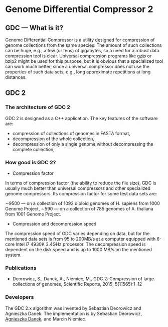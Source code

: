 # Genome Differential Compressor 2
## GDC — What is it?

Genome Differential Compressor is a utility designed for compression of genome collections from the same species. The amount of such collections can be huge, e.g., a few (or tens) of gigabytes, so a need for a robust data compression tool is clear. Universal compression programs like gzip or bzip2 might be used for this purpose, but it is obvious that a specialized tool can work much better, since a universal compressor does not use the properties of such data sets, e.g., long approximate repetitions at long distances.

## GDC 2

### The architecture of GDC 2

GDC 2 is designed as a C++ application. The key features of the software are:
+ compression of collections of genomes in FASTA format,
+ decompression of the whole collection,
+ decompression of only a single genome without decompressing the complete collection,

### How good is GDC 2?

* Compression factor

In terms of compression factor (the ability to reduce the file size), GDC is usually much better than universal compressors and other specialized genome compressors. Its compression factor for some test data sets are:

∼9500 — on a collection of 1092 diploid genomes of H. sapiens from 1000 Genome Project,
∼590 — on a collection of 785 genomes of A. thaliana from 1001 Genome Project.

* Compression and decompression speed

The compression speed of GDC varies depending on data, but for the mentioned data sets is from 95 to 200MB/s at a computer equipped with 6-core Intel i7 4930K 3.4GHz processor. The decompression speed is dependent on the disk speed and is up to 1000 MB/s on the mentioned system.

### Publications

+ Deorowicz, S., Danek, A., Niemiec, M., GDC 2: Compression of large collections of genomes, Scientific Reports, 2015; 5(11565):1–12

### Developers

The GDC 2.x algorithm was invented by Sebastian Deorowicz and Agnieszka Danek. The implementation is by Sebastian Deorowicz, [Agnieszka Danek](https://github.com/agnieszkadanek), and Marcin Niemiec.
